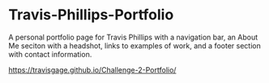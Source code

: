 # Travis-Phillips-Portfolio

A personal portfolio page for Travis Phillips with a navigation bar, an About Me seciton with a headshot, links to examples of work, and a footer section with contact information.

https://travisgage.github.io/Challenge-2-Portfolio/
